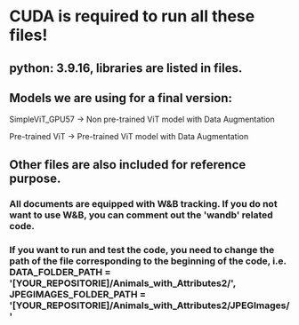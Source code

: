 # CUDA is required to run all these files!

## python: 3.9.16, libraries are listed in files.

## Models we are using for a final version:

SimpleViT_GPU57 -> Non pre-trained ViT model with Data Augmentation

Pre-trained ViT -> Pre-trained ViT model with Data Augmentation

## Other files are also included for reference purpose.

### All documents are equipped with W&B tracking. If you do not want to use W&B, you can comment out the 'wandb' related code.

### If you want to run and test the code, you need to change the path of the file corresponding to the beginning of the code, i.e. DATA_FOLDER_PATH = '[YOUR_REPOSITORIE]/Animals_with_Attributes2/', JPEGIMAGES_FOLDER_PATH = '[YOUR_REPOSITORIE]/Animals_with_Attributes2/JPEGImages/'